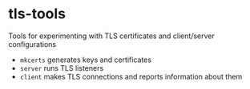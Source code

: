 # tls-tools

Tools for experimenting with TLS certificates and client/server configurations

* `mkcerts` generates keys and certificates
* `server` runs TLS listeners
* `client` makes TLS connections and reports information about them

